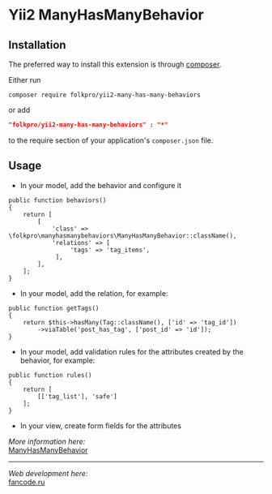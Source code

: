 Yii2 ManyHasManyBehavior
===========================

Installation
------------
The preferred way to install this extension is through [composer](http://getcomposer.org/download/).

Either run

```
composer require folkpro/yii2-many-has-many-behaviors
```

or add

```json
"folkpro/yii2-many-has-many-behaviors" : "*"
```

to the require section of your application's `composer.json` file.

Usage
-----

* In your model, add the behavior and configure it

```
public function behaviors()
{
    return [
        [
            'class' => \folkpro\manyhasmanybehaviors\ManyHasManyBehavior::className(),
            'relations' => [
                 'tags' => 'tag_items',                  
             ],
        ],
    ];
}
```

* In your model, add the relation, for example:

```
public function getTags()
{
    return $this->hasMany(Tag::className(), ['id' => 'tag_id'])
        ->viaTable('post_has_tag', ['post_id' => 'id']);
}
```

* In your model, add validation rules for the attributes created by the behavior, for example:

```
public function rules()
{
    return [
        [['tag_list'], 'safe']
    ];
}
```

* In your view, create form fields for the attributes

<i>More information here:</i>  
[ManyHasManyBehavior](http://fancode.ru/post/yii2-behaviors-many-to-many "Поведение Yii2 Behaviors для сохранения связанных данных «многие ко многим»")

***

<i>Web development here:</i>  
[fancode.ru](http://fancode.ru)